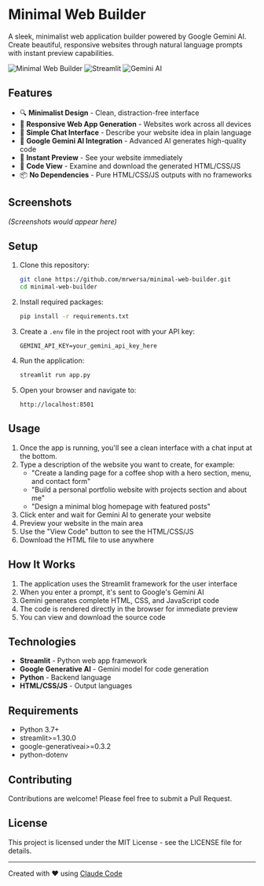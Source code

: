 # Minimal Web Builder

A sleek, minimalist web application builder powered by Google Gemini AI. Create beautiful, responsive websites through natural language prompts with instant preview capabilities.

![Minimal Web Builder](https://img.shields.io/badge/Minimal%20Web%20Builder-v1.0-blue)
![Streamlit](https://img.shields.io/badge/Made%20with-Streamlit-FF4B4B)
![Gemini AI](https://img.shields.io/badge/Powered%20by-Gemini%20AI-green)

## Features

- 🔍 **Minimalist Design** - Clean, distraction-free interface
- 📱 **Responsive Web App Generation** - Websites work across all devices
- 💬 **Simple Chat Interface** - Describe your website idea in plain language
- 🧠 **Google Gemini AI Integration** - Advanced AI generates high-quality code
- 🔄 **Instant Preview** - See your website immediately
- 📝 **Code View** - Examine and download the generated HTML/CSS/JS
- 📦 **No Dependencies** - Pure HTML/CSS/JS outputs with no frameworks

## Screenshots

*(Screenshots would appear here)*

## Setup

1. Clone this repository:
   ```bash
   git clone https://github.com/mrwersa/minimal-web-builder.git
   cd minimal-web-builder
   ```

2. Install required packages:
   ```bash
   pip install -r requirements.txt
   ```

3. Create a `.env` file in the project root with your API key:
   ```
   GEMINI_API_KEY=your_gemini_api_key_here
   ```

4. Run the application:
   ```bash
   streamlit run app.py
   ```

5. Open your browser and navigate to:
   ```
   http://localhost:8501
   ```

## Usage

1. Once the app is running, you'll see a clean interface with a chat input at the bottom.
2. Type a description of the website you want to create, for example:
   - "Create a landing page for a coffee shop with a hero section, menu, and contact form"
   - "Build a personal portfolio website with projects section and about me"
   - "Design a minimal blog homepage with featured posts"
3. Click enter and wait for Gemini AI to generate your website
4. Preview your website in the main area
5. Use the "View Code" button to see the HTML/CSS/JS
6. Download the HTML file to use anywhere

## How It Works

1. The application uses the Streamlit framework for the user interface
2. When you enter a prompt, it's sent to Google's Gemini AI
3. Gemini generates complete HTML, CSS, and JavaScript code
4. The code is rendered directly in the browser for immediate preview
5. You can view and download the source code

## Technologies

- **Streamlit** - Python web app framework
- **Google Generative AI** - Gemini model for code generation
- **Python** - Backend language
- **HTML/CSS/JS** - Output languages

## Requirements

- Python 3.7+
- streamlit>=1.30.0
- google-generativeai>=0.3.2
- python-dotenv

## Contributing

Contributions are welcome! Please feel free to submit a Pull Request.

## License

This project is licensed under the MIT License - see the LICENSE file for details.

---

Created with ❤️ using [Claude Code](https://anthropic.com/claude)